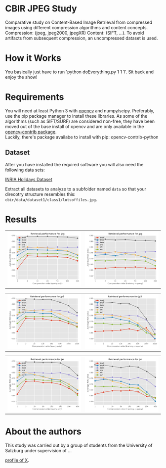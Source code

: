 
# CBIR JPEG Study

Comparative study on Content-Based Image Retrieval from compressed images using different compression algorithms and content concepts. Compression: (jpeg, jpeg2000, jpegXR) Content: (SIFT, ...).
To avoid artifacts from subsequent compression, an uncompressed dataset is used.


# How it Works
You basically just have to run 'python doEverything.py 1 1 1'. Sit back and enjoy the show!

# Requirements

You will need at least Python 3 with [opencv](http://www.opencv.org/) and numpy/scipy.
Preferably, use the pip package manager to install these libraries.
As some of the algorithms (such as SIFT/SURF) are considered non-free, they have
been moved out of the base install of opencv and are only available in the
 [opencv-contrib package](https://pypi.python.org/pypi/opencv-contrib-python/3.2.0.7).  
Luckily, there's package availabe to install with pip: opencv-contrib-python

## Dataset

After you have installed the required software you will also need the following data sets:

[INRIA Holidays Dataset](http://lear.inrialpes.fr/~jegou/data.php#holidays)


Extract all datasets to analyze to a subfolder named `data` so that your direcotry structure resembles this: `cbir/data/dataset1/class1/lotsoffiles.jpg`.

# Results

<table>
 <tr>
  <td> <img src="https://github.com/dorianprill/CBIRjpg/blob/master/results/png/jpg_tuqc.png"> </td>
  <td> <img src="https://github.com/dorianprill/CBIRjpg/blob/master/results/png/jpg_tcqc.png"> </td>
 </tr>
</table>

<table>
 <tr>
  <td> <img src="https://github.com/dorianprill/CBIRjpg/blob/master/results/png/jp2_tuqc.png"> </td>
  <td> <img src="https://github.com/dorianprill/CBIRjpg/blob/master/results/png/jp2_tcqc.png"> </td>
 </tr>
</table>

<table>
 <tr>
  <td> <img src="https://github.com/dorianprill/CBIRjpg/blob/master/results/png/jxr_tuqc.png"> </td>
  <td> <img src="https://github.com/dorianprill/CBIRjpg/blob/master/results/png/jxr_tcqc.png"> </td>
 </tr>
</table>

# About the authors

This study was carried out by a group of students from the University of Salzburg under supervision of ...

[profile of X](https://www.google.com).

